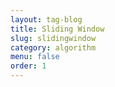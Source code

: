 ```yaml
---
layout: tag-blog
title: Sliding Window
slug: slidingwindow
category: algorithm
menu: false
order: 1
---
```

